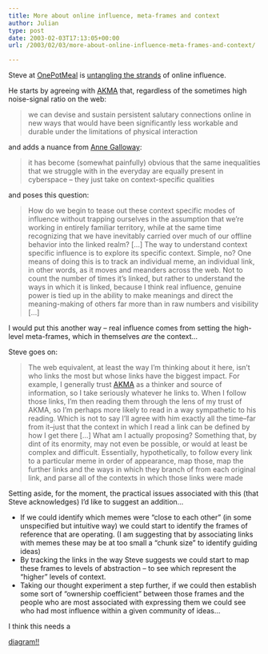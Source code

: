 ```yaml
---
title: More about online influence, meta-frames and context
author: Julian
type: post
date: 2003-02-03T17:13:05+00:00
url: /2003/02/03/more-about-online-influence-meta-frames-and-context/

---
```

Steve at [OnePotMeal][1] is [untangling the strands][2] of online influence.

He starts by agreeing with [AKMA][3] that, regardless of the sometimes high noise-signal ratio on the web:

<blockquote cite ="http://www.seabury.edu/MT/akma/000671.html#000671">
  <p>
    we can devise and sustain persistent salutary connections online in new ways that would have been significantly less workable and durable under the limitations of physical interaction
  </p>
</blockquote>

and adds a nuance from [Anne Galloway][4]:

<blockquote cite="http://www.purselipsquarejaw.org/2003_01_01_blogger_archives.php#90223727">
  <p>
    it has become (somewhat painfully) obvious that the same inequalities that we struggle with in the everyday are equally present in cyberspace &#8211; they just take on context-specific qualities
  </p>
</blockquote>

and poses this question:

> How do we begin to tease out these context specific modes of influence without trapping ourselves in the assumption that we&#8217;re working in entirely familiar territory, while at the same time recognizing that we have inevitably carried over much of our offline behavior into the linked realm? [&#8230;] The way to understand context specific influence is to explore its specific context. Simple, no? One means of doing this is to track an individual meme, an individual link, in other words, as it moves and meanders across the web. Not to count the number of times it&#8217;s linked, but rather to understand the ways in which it is linked, because I think real influence, genuine power is tied up in the ability to make meanings and direct the meaning-making of others far more than in raw numbers and visibility [&#8230;]

I would put this another way &#8211; real influence comes from setting the high-level meta-frames, which in themselves _are_ the context&#8230;

Steve goes on:

> The web equivalent, at least the way I&#8217;m thinking about it here, isn&#8217;t who links the most but whose links have the biggest impact. For example, I generally trust [AKMA][5] as a thinker and source of information, so I take seriously whatever he links to. When I follow those links, I&#8217;m then reading them through the lens of my trust of AKMA, so I&#8217;m perhaps more likely to read in a way sympathetic to his reading. Which is not to say I&#8217;ll agree with him exactly all the time&#8211;far from it&#8211;just that the context in which I read a link can be defined by how I get there [&#8230;] What am I actually proposing? Something that, by dint of its enormity, may not even be possible, or would at least be complex and difficult. Essentially, hypothetically, to follow every link to a particular meme in order of appearance, map those, map the further links and the ways in which they branch of from each original link, and parse all of the contexts in which those links were made

Setting aside, for the moment, the practical issues associated with this (that Steve acknowledges) I&#8217;d like to suggest an addition&#8230; 

  * If we could identify which memes were &#8220;close to each other&#8221; (in some unspecified but intuitive way) we could start to identify the frames of reference that are operating. (I am suggesting that by associating links with memes these may be at too small a &#8220;chunk size&#8221; to identify guiding ideas)
  * By tracking the links in the way Steve suggests we could start to map these frames to levels of abstraction &#8211; to see which represent the &#8220;higher&#8221; levels of context.
  * Taking our thought experiment a step further, if we could then establish some sort of &#8220;ownership coefficient&#8221; between those frames and the people who are most associated with expressing them we could see who had most influence within a given community of ideas&#8230;

I think this needs a
  
<a title="Link to image illustrating relationship of memes, frames and originators" href="https://www.synesthesia.co.uk/blog/images/memes1.php" onclick="window.open('https://www.synesthesia.co.uk/blog/images/memes1.php', 'popup', 'width=371,height=428,scrollbars=no,resizable=no,toolbar=no,directories=no,location=no,menubar=no,status=no,left=0,top=0'); return false">diagram!!</a>

 [1]: http://www.onepotmeal.com/blog
 [2]: http://www.onepotmeal.com/blog/archives/001187.html#001187 "OnePotMeal: Untangling the strands"
 [3]: http://www.seabury.edu/MT/akma/000671.html#000671
 [4]: http://www.purselipsquarejaw.org/2003_01_01_blogger_archives.php#90223727
 [5]: http://akma.disseminary.org/